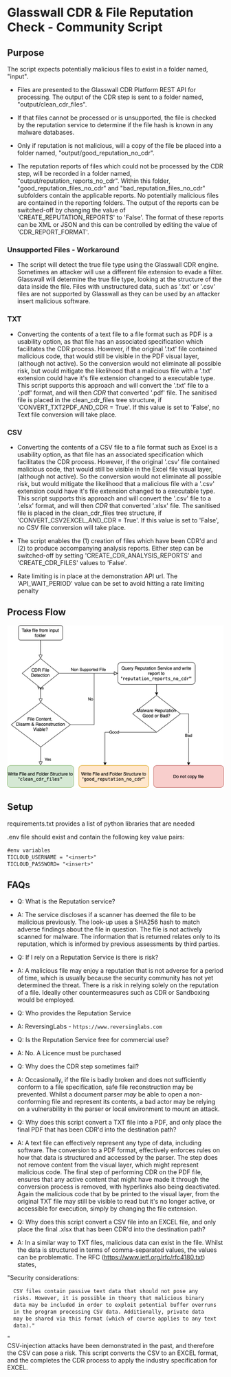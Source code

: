 # Glasswall CDR & File Reputation Check - Community Script

## Purpose

The script expects potentially malicious files to exist in a folder named, "input".

- Files are presented to the Glasswall CDR Platform REST API for processing. The output of the CDR step is sent to a folder named, "output/clean_cdr_files".

- If that files cannot be processed or is unsupported, the file is checked by the reputation service to determine if the file hash is known in any malware databases.

- Only if reputation is not malicious, will a copy of the file be placed into a folder named, "output/good_reputation_no_cdr".

- The reputation reports of files which could not be processed by the CDR step, will be recorded in a folder named, "output/reputation_reports_no_cdr". Within this folder, "good_reputation_files_no_cdr" and "bad_reputation_files_no_cdr" subfolders contain the applicable reports. No potentially malicious files are contained in the reporting folders. The output of the reports can be switched-off by changing the value of 'CREATE_REPUTATION_REPORTS' to 'False'. The format of these reports can be XML or JSON and this can be controlled by editing the value of 'CDR_REPORT_FORMAT'.

### Unsupported Files - Workaround

- The script will detect the true file type using the Glasswall CDR engine. Sometimes an attacker will use a different file extension to evade a filter. Glasswall will determine the true file type, looking at the structure of the data inside the file. Files with unstructured data, such as '.txt' or '.csv' files are not supported by Glasswall as they can be used by an attacker insert malicious software.

### TXT

- Converting the contents of a text file to a file format such as PDF is a usability option, as that file has an associated specification which facilitates the CDR process. However, if the original '.txt' file contained malicious code, that would still be visible in the PDF visual layer, (although not active). So the conversion would not eliminate all possible risk, but would mitigate the likelihood that a malicious file with a '.txt' extension could have it's file extension changed to a executable type. This script supports this approach and will convert the '.txt' file to a '.pdf' format, and will then *CDR* that converted '.pdf' file. The sanitised file is placed in the clean_cdr_files tree structure, if 'CONVERT_TXT2PDF_AND_CDR = True'. If this value is set to 'False', no Text file conversion will take place.

### CSV

- Converting the contents of a CSV file to a file format such as Excel is a usability option, as that file has an associated specification which facilitates the CDR process. However, if the original '.csv' file contained malicious code, that would still be visible in the Excel file visual layer, (although not active). So the conversion would not eliminate all possible risk, but would mitigate the likelihood that a malicious file with a '.csv' extension could have it's file extension changed to a executable type. This script supports this approach and will convert the '.csv' file to a '.elsx' format, and will then *CDR* that converted '.xlsx' file. The sanitised file is placed in the clean_cdr_files tree structure, if 'CONVERT_CSV2EXCEL_AND_CDR = True'. If this value is set to 'False', no CSV file conversion will take place.

- The script enables the (1) creation of files which have been CDR'd and (2) to produce accompanying analysis reports. Either step can be switched-off by setting 'CREATE_CDR_ANALYSIS_REPORTS' and  'CREATE_CDR_FILES' values to 'False'.

- Rate limiting is in place at the demonstration API url. The 'API_WAIT_PERIOD' value can be set to avoid hitting a rate limiting penalty

## Process Flow

![alt Process](images/Flowchart.drawio.png "Process")

## Setup

requirements.txt provides a list of python libraries that are needed

.env file should exist and contain the following key value pairs:

```text
#env variables
TICLOUD_USERNAME = "<insert>"
TICLOUD_PASSWORD= "<insert>"
```

## FAQs

- Q: What is the Reputation service?
- A: The service discloses if a scanner has deemed the file to be malicious previously. The look-up uses a SHA256 hash to match adverse findings about the file in question. The file is not actively scanned for malware. The information that is returned relates only to its reputation, which is informed by previous assessments by third parties.

- Q: If I rely on a Reputation Service is there is risk?
- A: A malicious file may enjoy a reputation that is not adverse for a period of time, which is usually because the security community has not yet determined the threat. There is a risk in relying solely on the reputation of a file. Ideally other countermeasures such as CDR or Sandboxing would be employed.

- Q: Who provides the Reputation Service
- A: ReversingLabs - `https://www.reversinglabs.com`

- Q: Is the Reputation Service free for commercial use?
- A: No. A Licence must be purchased

- Q: Why does the CDR step sometimes fail?
- A: Occasionally, if the file is badly broken and does not sufficiently conform to a file specification, safe file reconstruction may be prevented. Whilst a document parser *may* be able to open a non-conforming file and represent its contents, a bad actor may be relying on a vulnerability in the parser or local environment to mount an attack.

- Q: Why does this script convert a TXT file into a PDF, and only place the final PDF that has been CDR'd into the destination path?
- A: A text file can effectively represent any type of data, including software. The conversion to a PDF format, effectively enforces rules on how that data is structured and accessed by the parser. The step does not remove content from the visual layer, which might represent malicious code. The final step of performing CDR on the PDF file, ensures that any active content that might have made it through the conversion process is removed, with hyperlinks also being deactivated. Again the malicious code that by be printed to the visual layer, from the original TXT file may still be visible to read but it's no longer active, or accessible for execution, simply by changing the file extension.

- Q: Why does this script convert a CSV file into an EXCEL file, and only place the final .xlsx that has been CDR'd into the destination path?
- A: In a similar way to TXT files, malicious data can exist in the file. Whilst the data is structured in terms of comma-separated values, the values can be problematic. The RFC (https://www.ietf.org/rfc/rfc4180.txt) states, 

"Security considerations:

      CSV files contain passive text data that should not pose any
      risks. However, it is possible in theory that malicious binary
      data may be included in order to exploit potential buffer overruns
      in the program processing CSV data. Additionally, private data
      may be shared via this format (which of course applies to any text
      data)."
"    
CSV-injection attacks have been demonstrated in the past, and therefore the CSV can pose a risk. This script converts the CSV to an EXCEL format, and the completes the CDR process to apply the industry specification for EXCEL. 

